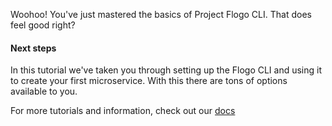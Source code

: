 Woohoo! You've just mastered the basics of Project Flogo CLI. That does feel good right?

#### Next steps
In this tutorial we've taken you through setting up the Flogo CLI and using it to create your first microservice. With this there are tons of options available to you.

For more tutorials and information, check out our [docs](https://tibcosoftware.github.io/flogo/)